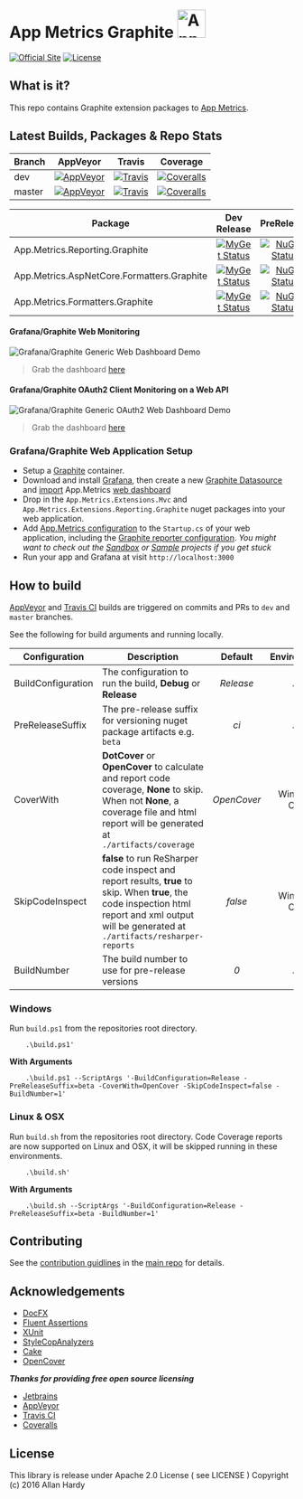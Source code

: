 # App Metrics Graphite <img src="http://app-metrics.io/logo.png" alt="App Metrics" width="50px"/> 
[![Official Site](https://img.shields.io/badge/site-appmetrics-blue.svg?style=flat-square)](http://app-metrics.io/reporting/influxdb.html) [![License](https://img.shields.io/badge/License-Apache%202.0-blue.svg?style=flat-square)](https://opensource.org/licenses/Apache-2.0)

## What is it?

This repo contains Graphite extension packages to [App Metrics](https://github.com/alhardy/AppMetrics).

## Latest Builds, Packages & Repo Stats

|Branch|AppVeyor|Travis|Coverage|
|------|:--------:|:--------:|:--------:|
|dev|[![AppVeyor](https://img.shields.io/appveyor/ci/alhardy/graphite/dev.svg?style=flat-square&label=appveyor%20build)](https://ci.appveyor.com/project/alhardy/graphite/branch/dev)|[![Travis](https://img.shields.io/travis/alhardy/Graphite/dev.svg?style=flat-square&label=travis%20build)](https://travis-ci.org/alhardy/Graphite)|[![Coveralls](https://img.shields.io/coveralls/alhardy/Graphite/dev.svg?style=flat-square)](https://coveralls.io/github/alhardy/Graphite?branch=dev)
|master|[![AppVeyor](https://img.shields.io/appveyor/ci/alhardy/graphite/master.svg?style=flat-square&label=appveyor%20build)](https://ci.appveyor.com/project/alhardy/graphite/branch/master)| [![Travis](https://img.shields.io/travis/alhardy/Graphite/master.svg?style=flat-square&label=travis%20build)](https://travis-ci.org/alhardy/Graphite)| [![Coveralls](https://img.shields.io/coveralls/alhardy/Graphite/master.svg?style=flat-square)](https://coveralls.io/github/alhardy/Graphite?branch=master)|

|Package|Dev Release|PreRelease|Latest Release|
|------|:--------:|:--------:|:--------:|
|App.Metrics.Reporting.Graphite|[![MyGet Status](https://img.shields.io/myget/appmetrics/v/App.Metrics.Reporting.Graphite.svg?style=flat-square)](https://www.myget.org/feed/appmetrics/package/nuget/App.Metrics.Reporting.Graphite)|[![NuGet Status](https://img.shields.io/nuget/vpre/App.Metrics.Reporting.Graphite.svg?style=flat-square)](https://www.nuget.org/packages/App.Metrics.Reporting.Graphite/)|[![NuGet Status](https://img.shields.io/nuget/v/App.Metrics.Reporting.Graphite.svg?style=flat-square)](https://www.nuget.org/packages/App.Metrics.Reporting.Graphite/)
|App.Metrics.AspNetCore.Formatters.Graphite|[![MyGet Status](https://img.shields.io/myget/appmetrics/v/App.Metrics.AspNetCore.Formatters.Graphite.svg?style=flat-square)](https://www.myget.org/feed/appmetrics/package/nuget/App.Metrics.AspNetCore.Formatters.InfluxDB)|[![NuGet Status](https://img.shields.io/nuget/vpre/App.Metrics.AspNetCore.Formatters.Graphite.svg?style=flat-square)](https://www.nuget.org/packages/App.Metrics.AspNetCore.Formatters.InfluxDB/)|[![NuGet Status](https://img.shields.io/nuget/v/App.Metrics.AspNetCore.Formatters.Graphite.svg?style=flat-square)](https://www.nuget.org/packages/App.Metrics.AspNetCore.Formatters.Graphite/)
|App.Metrics.Formatters.Graphite|[![MyGet Status](https://img.shields.io/myget/appmetrics/v/App.Metrics.Formatters.Graphite.svg?style=flat-square)](https://www.myget.org/feed/appmetrics/package/nuget/App.Metrics.Formatters.Graphite)|[![NuGet Status](https://img.shields.io/nuget/vpre/App.Metrics.Formatters.Graphite.svg?style=flat-square)](https://www.nuget.org/packages/App.Metrics.Formatters.Graphite/)|[![NuGet Status](https://img.shields.io/nuget/v/App.Metrics.Formatters.Graphite.svg?style=flat-square)](https://www.nuget.org/packages/App.Metrics.Formatters.Graphite/)

#### Grafana/Graphite Web Monitoring

![Grafana/Graphite Generic Web Dashboard Demo](https://github.com/alhardy/AppMetrics.DocFx/blob/master/images/generic_grafana_dashboard_demo.gif)

> Grab the dashboard [here](https://grafana.com/dashboards/2192)

#### Grafana/Graphite OAuth2 Client Monitoring on a Web API

![Grafana/Graphite Generic OAuth2 Web Dashboard Demo](https://github.com/alhardy/AppMetrics.DocFx/blob/master/images/generic_grafana_oauth2_dashboard_demo.gif)

> Grab the dashboard [here](https://grafana.com/dashboards/2198)

### Grafana/Graphite Web Application Setup

- Setup a [Graphite](https://hub.docker.com/r/ennexa/graphite/) container.
- Download and install [Grafana](https://grafana.com/grafana/download), then create a new [Graphite Datasource](http://docs.grafana.org/features/datasources/graphite/) and [import](http://docs.grafana.org/reference/export_import/#importing-a-dashboard) App.Metrics [web dashboard](https://grafana.com/dashboards/2192)
- Drop in the `App.Metrics.Extensions.Mvc` and `App.Metrics.Extensions.Reporting.Graphite` nuget packages into your web application. 
- Add [App.Metrics configuration](https://www.app-metrics.io/web-monitoring/aspnet-core/quick-start/) to the `Startup.cs` of your web application, including the [Graphite reporter configuration](https://www.app-metrics.io/reporting/reporters/graphite/). *You might want to check out the [Sandbox](https://github.com/AppMetrics/Graphite/tree/dev/sandbox/MetricsGraphiteSandbox) or [Sample](https://github.com/AppMetrics/AppMetrics/tree/dev/sandbox/MetricsSandbox) projects if you get stuck*
- Run your app and Grafana at visit `http://localhost:3000`

## How to build

[AppVeyor](https://ci.appveyor.com/project/alhardy/graphite/branch/master) and [Travis CI](https://travis-ci.org/alhardy/Graphite) builds are triggered on commits and PRs to `dev` and `master` branches.

See the following for build arguments and running locally.

|Configuration|Description|Default|Environment|Required|
|------|--------|:--------:|:--------:|:--------:|
|BuildConfiguration|The configuration to run the build, **Debug** or **Release** |*Release*|All|Optional|
|PreReleaseSuffix|The pre-release suffix for versioning nuget package artifacts e.g. `beta`|*ci*|All|Optional|
|CoverWith|**DotCover** or **OpenCover** to calculate and report code coverage, **None** to skip. When not **None**, a coverage file and html report will be generated at `./artifacts/coverage`|*OpenCover*|Windows Only|Optional|
|SkipCodeInspect|**false** to run ReSharper code inspect and report results, **true** to skip. When **true**, the code inspection html report and xml output will be generated at `./artifacts/resharper-reports`|*false*|Windows Only|Optional|
|BuildNumber|The build number to use for pre-release versions|*0*|All|Optional|


### Windows

Run `build.ps1` from the repositories root directory.

```
	.\build.ps1'
```

**With Arguments**

```
	.\build.ps1 --ScriptArgs '-BuildConfiguration=Release -PreReleaseSuffix=beta -CoverWith=OpenCover -SkipCodeInspect=false -BuildNumber=1'
```

### Linux & OSX

Run `build.sh` from the repositories root directory. Code Coverage reports are now supported on Linux and OSX, it will be skipped running in these environments.

```
	.\build.sh'
```

**With Arguments**

```
	.\build.sh --ScriptArgs '-BuildConfiguration=Release -PreReleaseSuffix=beta -BuildNumber=1'
```

## Contributing

See the [contribution guidlines](https://github.com/alhardy/AppMetrics/blob/master/CONTRIBUTING.md) in the [main repo](https://github.com/alhardy/AppMetrics) for details.

## Acknowledgements

* [DocFX](https://dotnet.github.io/docfx/)
* [Fluent Assertions](http://www.fluentassertions.com/)
* [XUnit](https://xunit.github.io/)
* [StyleCopAnalyzers](https://github.com/DotNetAnalyzers/StyleCopAnalyzers)
* [Cake](https://github.com/cake-build/cake)
* [OpenCover](https://github.com/OpenCover/opencover)

***Thanks for providing free open source licensing***

* [Jetbrains](https://www.jetbrains.com/dotnet/) 
* [AppVeyor](https://www.appveyor.com/)
* [Travis CI](https://travis-ci.org/)
* [Coveralls](https://coveralls.io/)

## License

This library is release under Apache 2.0 License ( see LICENSE ) Copyright (c) 2016 Allan Hardy
